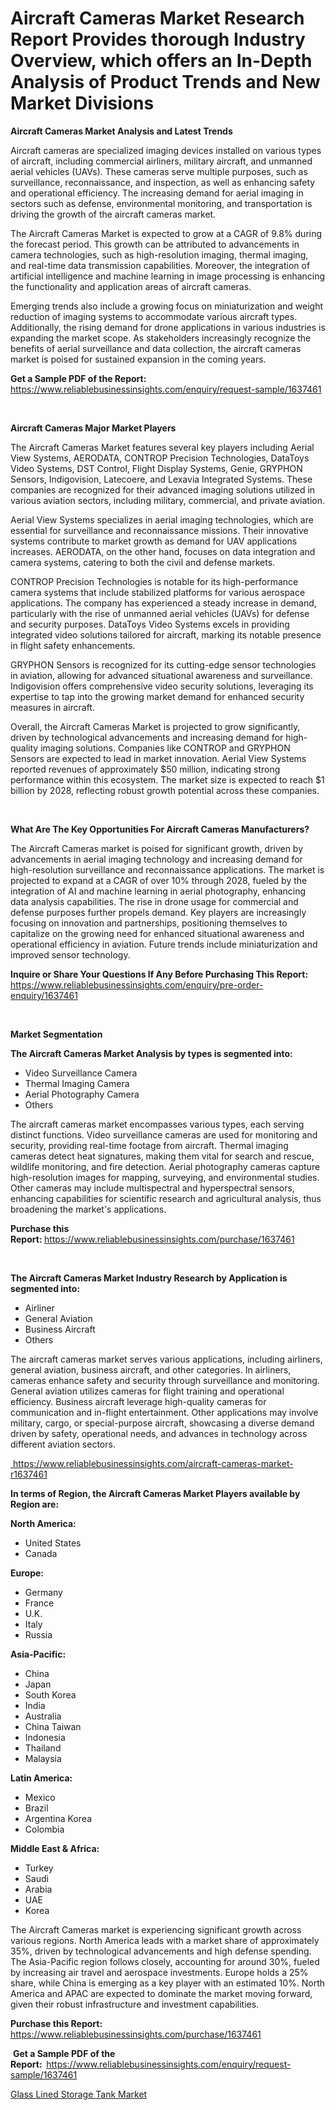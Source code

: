 <p><h1>Aircraft Cameras Market Research Report Provides thorough Industry Overview, which offers an In-Depth Analysis of Product Trends and New Market Divisions</h1></p><p><strong>Aircraft Cameras Market Analysis and Latest Trends</strong></p>
<p><p>Aircraft cameras are specialized imaging devices installed on various types of aircraft, including commercial airliners, military aircraft, and unmanned aerial vehicles (UAVs). These cameras serve multiple purposes, such as surveillance, reconnaissance, and inspection, as well as enhancing safety and operational efficiency. The increasing demand for aerial imaging in sectors such as defense, environmental monitoring, and transportation is driving the growth of the aircraft cameras market.</p><p>The Aircraft Cameras Market is expected to grow at a CAGR of 9.8% during the forecast period. This growth can be attributed to advancements in camera technologies, such as high-resolution imaging, thermal imaging, and real-time data transmission capabilities. Moreover, the integration of artificial intelligence and machine learning in image processing is enhancing the functionality and application areas of aircraft cameras.</p><p>Emerging trends also include a growing focus on miniaturization and weight reduction of imaging systems to accommodate various aircraft types. Additionally, the rising demand for drone applications in various industries is expanding the market scope. As stakeholders increasingly recognize the benefits of aerial surveillance and data collection, the aircraft cameras market is poised for sustained expansion in the coming years.</p></p>
<p><strong>Get a Sample PDF of the Report:&nbsp;</strong> <a href="https://www.reliablebusinessinsights.com/enquiry/request-sample/1637461?utm_campaign=2207&utm_medium=2&utm_source=Github&utm_content=ia&utm_term=17022025&utm_id=aircraft-cameras">https://www.reliablebusinessinsights.com/enquiry/request-sample/1637461</a></p>
<p>&nbsp;</p>
<p><strong>Aircraft Cameras Major Market Players</strong></p>
<p><p>The Aircraft Cameras Market features several key players including Aerial View Systems, AERODATA, CONTROP Precision Technologies, DataToys Video Systems, DST Control, Flight Display Systems, Genie, GRYPHON Sensors, Indigovision, Latecoere, and Lexavia Integrated Systems. These companies are recognized for their advanced imaging solutions utilized in various aviation sectors, including military, commercial, and private aviation.</p><p>Aerial View Systems specializes in aerial imaging technologies, which are essential for surveillance and reconnaissance missions. Their innovative systems contribute to market growth as demand for UAV applications increases. AERODATA, on the other hand, focuses on data integration and camera systems, catering to both the civil and defense markets.</p><p>CONTROP Precision Technologies is notable for its high-performance camera systems that include stabilized platforms for various aerospace applications. The company has experienced a steady increase in demand, particularly with the rise of unmanned aerial vehicles (UAVs) for defense and security purposes. DataToys Video Systems excels in providing integrated video solutions tailored for aircraft, marking its notable presence in flight safety enhancements.</p><p>GRYPHON Sensors is recognized for its cutting-edge sensor technologies in aviation, allowing for advanced situational awareness and surveillance. Indigovision offers comprehensive video security solutions, leveraging its expertise to tap into the growing market demand for enhanced security measures in aircraft.</p><p>Overall, the Aircraft Cameras Market is projected to grow significantly, driven by technological advancements and increasing demand for high-quality imaging solutions. Companies like CONTROP and GRYPHON Sensors are expected to lead in market innovation. Aerial View Systems reported revenues of approximately $50 million, indicating strong performance within this ecosystem. The market size is expected to reach $1 billion by 2028, reflecting robust growth potential across these companies.</p></p>
<p>&nbsp;</p>
<p><strong>What Are The Key Opportunities For Aircraft Cameras Manufacturers?</strong></p>
<p><p>The Aircraft Cameras market is poised for significant growth, driven by advancements in aerial imaging technology and increasing demand for high-resolution surveillance and reconnaissance applications. The market is projected to expand at a CAGR of over 10% through 2028, fueled by the integration of AI and machine learning in aerial photography, enhancing data analysis capabilities. The rise in drone usage for commercial and defense purposes further propels demand. Key players are increasingly focusing on innovation and partnerships, positioning themselves to capitalize on the growing need for enhanced situational awareness and operational efficiency in aviation. Future trends include miniaturization and improved sensor technology.</p></p>
<p><strong>Inquire or Share Your Questions If Any Before Purchasing This Report:</strong> <a href="https://www.reliablebusinessinsights.com/enquiry/pre-order-enquiry/1637461?utm_campaign=2207&utm_medium=2&utm_source=Github&utm_content=ia&utm_term=17022025&utm_id=aircraft-cameras">https://www.reliablebusinessinsights.com/enquiry/pre-order-enquiry/1637461</a></p>
<p>&nbsp;</p>
<p><strong>Market Segmentation</strong></p>
<p><strong>The Aircraft Cameras Market Analysis by types is segmented into:</strong></p>
<p><ul><li>Video Surveillance Camera</li><li>Thermal Imaging Camera</li><li>Aerial Photography Camera</li><li>Others</li></ul></p>
<p><p>The aircraft cameras market encompasses various types, each serving distinct functions. Video surveillance cameras are used for monitoring and security, providing real-time footage from aircraft. Thermal imaging cameras detect heat signatures, making them vital for search and rescue, wildlife monitoring, and fire detection. Aerial photography cameras capture high-resolution images for mapping, surveying, and environmental studies. Other cameras may include multispectral and hyperspectral sensors, enhancing capabilities for scientific research and agricultural analysis, thus broadening the market's applications.</p></p>
<p><strong>Purchase this Report:&nbsp;</strong><a href="https://www.reliablebusinessinsights.com/purchase/1637461?utm_campaign=2207&utm_medium=2&utm_source=Github&utm_content=ia&utm_term=17022025&utm_id=aircraft-cameras">https://www.reliablebusinessinsights.com/purchase/1637461</a></p>
<p>&nbsp;</p>
<p><strong>The Aircraft Cameras Market Industry Research by Application is segmented into:</strong></p>
<p><ul><li>Airliner</li><li>General Aviation</li><li>Business Aircraft</li><li>Others</li></ul></p>
<p><p>The aircraft cameras market serves various applications, including airliners, general aviation, business aircraft, and other categories. In airliners, cameras enhance safety and security through surveillance and monitoring. General aviation utilizes cameras for flight training and operational efficiency. Business aircraft leverage high-quality cameras for communication and in-flight entertainment. Other applications may involve military, cargo, or special-purpose aircraft, showcasing a diverse demand driven by safety, operational needs, and advances in technology across different aviation sectors.</p></p>
<p><a href="https://www.reliablebusinessinsights.com/aircraft-cameras-market-r1637461?utm_campaign=2207&utm_medium=2&utm_source=Github&utm_content=ia&utm_term=17022025&utm_id=aircraft-cameras">&nbsp;https://www.reliablebusinessinsights.com/aircraft-cameras-market-r1637461</a></p>
<p><strong>In terms of Region, the Aircraft Cameras Market Players available by Region are:</strong></p>
<p>
    <p> <strong> North America: </strong>
        <ul>
            <li>United States</li>
            <li>Canada</li>
        </ul>
        </p> 
    <p> <strong> Europe: </strong>
        <ul>
            <li>Germany</li>
            <li>France</li>
            <li>U.K.</li>
            <li>Italy</li>
            <li>Russia</li>
        </ul>
        </p> 
    <p> <strong> Asia-Pacific: </strong>
        <ul>
            <li>China</li>
            <li>Japan</li>
            <li>South Korea</li>
            <li>India</li>
            <li>Australia</li>
            <li>China Taiwan</li>
            <li>Indonesia</li>
            <li>Thailand</li>
            <li>Malaysia</li>
        </ul>
        </p> 
    <p> <strong> Latin America: </strong>
        <ul>
            <li>Mexico</li>
            <li>Brazil</li>
            <li>Argentina Korea</li>
            <li>Colombia</li>
        </ul>
        </p> 
    <p> <strong> Middle East & Africa: </strong>
        <ul>
            <li>Turkey</li>
            <li>Saudi</li>
            <li>Arabia</li>
            <li>UAE</li>
            <li>Korea</li>
        </ul>
    </p>
    </p>
<p><p>The Aircraft Cameras market is experiencing significant growth across various regions. North America leads with a market share of approximately 35%, driven by technological advancements and high defense spending. The Asia-Pacific region follows closely, accounting for around 30%, fueled by increasing air travel and aerospace investments. Europe holds a 25% share, while China is emerging as a key player with an estimated 10%. North America and APAC are expected to dominate the market moving forward, given their robust infrastructure and investment capabilities.</p></p>
<p><strong>Purchase this Report: </strong><a href="https://www.reliablebusinessinsights.com/purchase/1637461?utm_campaign=2207&utm_medium=2&utm_source=Github&utm_content=ia&utm_term=17022025&utm_id=aircraft-cameras">https://www.reliablebusinessinsights.com/purchase/1637461</a></p>
<p>&nbsp;<strong>Get a Sample PDF of the Report:&nbsp;&nbsp;</strong><a href="https://www.reliablebusinessinsights.com/enquiry/request-sample/1637461?utm_campaign=2207&utm_medium=2&utm_source=Github&utm_content=ia&utm_term=17022025&utm_id=aircraft-cameras">https://www.reliablebusinessinsights.com/enquiry/request-sample/1637461</a></p>
<p><strong></strong></p>
<p><p><a href="https://github.com/dmitriyvo6rog/Market-Research-Report-List-1/blob/main/glass-lined-storage-tank-market.md?utm_campaign=2207&utm_medium=2&utm_source=Github&utm_content=ia&utm_term=17022025&utm_id=aircraft-cameras">Glass Lined Storage Tank Market</a></p></p>